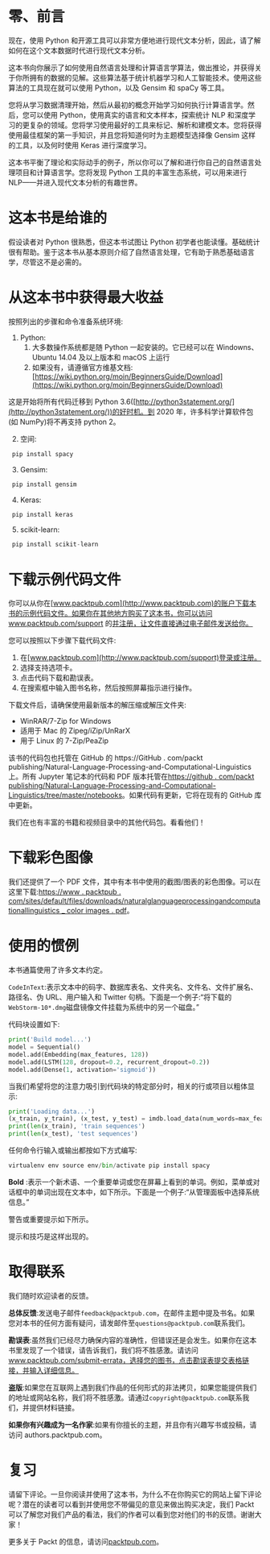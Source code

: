 

# 零、前言

现在，使用 Python 和开源工具可以非常方便地进行现代文本分析，因此，请了解如何在这个文本数据时代进行现代文本分析。

这本书向你展示了如何使用自然语言处理和计算语言学算法，做出推论，并获得关于你所拥有的数据的见解。这些算法基于统计机器学习和人工智能技术。使用这些算法的工具现在就可以使用 Python，以及 Gensim 和 spaCy 等工具。

您将从学习数据清理开始，然后从最初的概念开始学习如何执行计算语言学。然后，您可以使用 Python，使用真实的语言和文本样本，探索统计 NLP 和深度学习的更复杂的领域。您将学习使用最好的工具来标记、解析和建模文本。您将获得使用最佳框架的第一手知识，并且您将知道何时为主题模型选择像 Gensim 这样的工具，以及何时使用 Keras 进行深度学习。

这本书平衡了理论和实际动手的例子，所以你可以了解和进行你自己的自然语言处理项目和计算语言学。您将发现 Python 工具的丰富生态系统，可以用来进行 NLP——并进入现代文本分析的有趣世界。



# 这本书是给谁的

假设读者对 Python 很熟悉，但这本书试图让 Python 初学者也能读懂。基础统计很有帮助。鉴于这本书从基本原则介绍了自然语言处理，它有助于熟悉基础语言学，尽管这不是必需的。



# 从这本书中获得最大收益

按照列出的步骤和命令准备系统环境:

1.  Python:
    1.  大多数操作系统都是随 Python 一起安装的。它已经可以在 Windowns、Ubuntu 14.04 及以上版本和 macOS 上运行
    2.  如果没有，请遵循官方维基文档:[https://wiki.python.org/moin/BeginnersGuide/Download](https://wiki.python.org/moin/BeginnersGuide/Download)

这是开始将所有代码迁移到 Python 3.6([http://python3statement.org/](http://python3statement.org/))的好时机。到 2020 年，许多科学计算软件包(如 NumPy)将不再支持 python 2。

2.  空间:

```py
 pip install spacy 
```

3.  Gensim:

```py
 pip install gensim
```

4.  Keras:

```py
 pip install keras
```

5.  scikit-learn:

```py
 pip install scikit-learn
```



# 下载示例代码文件

你可以从你在[www.packtpub.com](http://www.packtpub.com)的账户下载本书的示例代码文件。如果你在其他地方购买了这本书，你可以访问 www.packtpub.com/support 的[并注册，让文件直接通过电子邮件发送给你。](http://www.packtpub.com/support)

您可以按照以下步骤下载代码文件:

1.  在[www.packtpub.com](http://www.packtpub.com/support)登录或注册。
2.  选择支持选项卡。
3.  点击代码下载和勘误表。
4.  在搜索框中输入图书名称，然后按照屏幕指示进行操作。

下载文件后，请确保使用最新版本的解压缩或解压文件夹:

*   WinRAR/7-Zip for Windows
*   适用于 Mac 的 Zipeg/iZip/UnRarX
*   用于 Linux 的 7-Zip/PeaZip

该书的代码包也托管在 GitHub 的 https://GitHub . com/packt publishing/Natural-Language-Processing-and-Computational-Linguistics 上。所有 Jupyter 笔记本的代码和 PDF 版本托管在[https://github . com/packt publishing/Natural-Language-Processing-and-Computational-Linguistics/tree/master/notebooks](https://github.com/PacktPublishing/Natural-Language-Processing-and-Computational-Linguistics/tree/master/notebooks)。如果代码有更新，它将在现有的 GitHub 库中更新。

我们在也有丰富的书籍和视频目录中的其他代码包。看看他们！



# 下载彩色图像

我们还提供了一个 PDF 文件，其中有本书中使用的截图/图表的彩色图像。可以在这里下载:[https://www . packtpub . com/sites/default/files/downloads/naturalglanguageprocessingandcomputationallinguistics _ color images . pdf](https://www.packtpub.com/sites/default/files/downloads/NaturalLanguageProcessingandComputationalLinguistics_ColorImages.pdf)。



# 使用的惯例

本书通篇使用了许多文本约定。

`CodeInText`:表示文本中的码字、数据库表名、文件夹名、文件名、文件扩展名、路径名、伪 URL、用户输入和 Twitter 句柄。下面是一个例子:“将下载的`WebStorm-10*.dmg`磁盘镜像文件挂载为系统中的另一个磁盘。”

代码块设置如下:

```py
print('Build model...')
model = Sequential()
model.add(Embedding(max_features, 128))
model.add(LSTM(128, dropout=0.2, recurrent_dropout=0.2))
model.add(Dense(1, activation='sigmoid'))
```

当我们希望将您的注意力吸引到代码块的特定部分时，相关的行或项目以粗体显示:

```py
print('Loading data...')
(x_train, y_train), (x_test, y_test) = imdb.load_data(num_words=max_features)
print(len(x_train), 'train sequences')
print(len(x_test), 'test sequences')
```

任何命令行输入或输出都按如下方式编写:

```py
virtualenv env source env/bin/activate pip install spacy
```

**Bold** :表示一个新术语、一个重要单词或您在屏幕上看到的单词。例如，菜单或对话框中的单词出现在文本中，如下所示。下面是一个例子:“从管理面板中选择系统信息。”

警告或重要提示如下所示。

提示和技巧是这样出现的。



# 取得联系

我们随时欢迎读者的反馈。

**总体反馈**:发送电子邮件`feedback@packtpub.com`，在邮件主题中提及书名。如果您对本书的任何方面有疑问，请发邮件至`questions@packtpub.com`联系我们。

**勘误表**:虽然我们已经尽力确保内容的准确性，但错误还是会发生。如果你在这本书里发现了一个错误，请告诉我们，我们将不胜感激。请访问 www.packtpub.com/submit-errata，选择您的图书，点击勘误表提交表格链接，并输入详细信息。

**盗版**:如果您在互联网上遇到我们作品的任何形式的非法拷贝，如果您能提供我们的地址或网站名称，我们将不胜感激。请通过`copyright@packtpub.com`联系我们，并提供材料链接。

**如果你有兴趣成为一名作家**:如果有你擅长的主题，并且你有兴趣写书或投稿，请访问 authors.packtpub.com。



# 复习

请留下评论。一旦你阅读并使用了这本书，为什么不在你购买它的网站上留下评论呢？潜在的读者可以看到并使用您不带偏见的意见来做出购买决定，我们 Packt 可以了解您对我们产品的看法，我们的作者可以看到您对他们的书的反馈。谢谢大家！

更多关于 Packt 的信息，请访问[packtpub.com](https://www.packtpub.com/)。